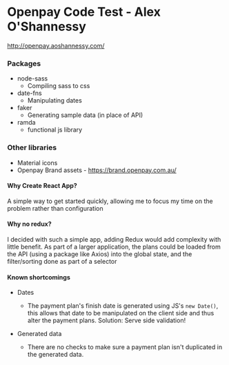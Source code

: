 # Openpay Code Test - Alex O'Shannessy

<http://openpay.aoshannessy.com/>

### Packages

- node-sass
  - Compiling sass to css
- date-fns
  - Manipulating dates
- faker
  - Generating sample data (in place of API)
- ramda
  - functional js library

### Other libraries

- Material icons
- Openpay Brand assets - <https://brand.openpay.com.au/>

#### Why Create React App?

A simple way to get started quickly, allowing me to focus my time on the problem rather than configuration

#### Why no redux?

I decided with such a simple app, adding Redux would add complexity with little benefit. As part of a larger application, the plans could be loaded from the API (using a package like Axios) into the global state, and the filter/sorting done as part of a selector

#### Known shortcomings

- Dates
  - The payment plan's finish date is generated using JS's `new Date()`, this allows that date to be manipulated on the client side and thus alter the payment plans. Solution: Serve side validation!

- Generated data
  - There are no checks to make sure a payment plan isn't duplicated in the generated data. 